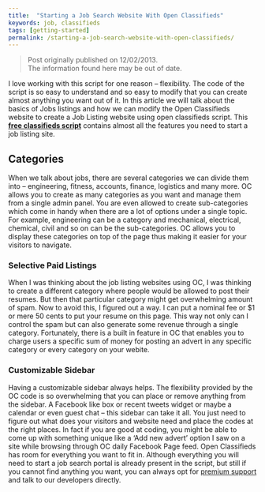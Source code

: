 ```yaml
---
title:  "Starting a Job Search Website With Open Classifieds"
keywords: job, classifieds
tags: [getting-started]
permalink: /starting-a-job-search-website-with-open-classifieds/
---
```

> Post originally published on 12/02/2013.<br>
>The information found here may be out of date.


I love working with this script for one reason – flexibility. The code of the script is so easy to understand and so easy to modify that you can create almost anything you want out of it. In this article we will talk about the basics of Jobs listings and how we can modify the Open Classifieds website to create a Job Listing website using open classifieds script. This **[free classifieds script](http://open-classifieds.com/)** contains almost all the features you need to start a job listing site. 

## Categories

When we talk about jobs, there are several categories we can divide them into – engineering, fitness, accounts, finance, logistics and many more. OC allows you to create as many categories as you want and manage them from a single admin panel. You are even allowed to create sub-categories which come in handy when there are a lot of options under a single topic. For example, engineering can be a category and mechanical, electrical, chemical, civil and so on can be the sub-categories. OC allows you to display these categories on top of the page thus making it easier for your visitors to navigate. 

### Selective Paid Listings

When I was thinking about the job listing websites using OC, I was thinking to create a different category where people would be allowed to post their resumes. But then that particular category might get overwhelming amount of spam. Now to avoid this, I figured out a way. I can put a nominal fee or $1 or mere 50 cents to put your resume on this page. This way not only can I control the spam but can also generate some revenue through a single category. Fortunately, there is a built in feature in OC that enables you to charge users a specific sum of money for posting an advert in any specific category or every category on your webite. 

### Customizable Sidebar

Having a customizable sidebar always helps. The flexibility provided by the OC code is so overwhelming that you can place or remove anything from the sidebar. A Facebook like box or recent tweets widget or maybe a calendar or even guest chat – this sidebar can take it all. You just need to figure out what does your visitors and website need and place the codes at the right places. In fact if you are good at coding, you might be able to come up with something unique like a ‘Add new advert’ option I saw on a site while browsing through OC daily Facebook Page feed. Open Classifieds has room for everything you want to fit in. Although everything you will need to start a job search portal is already present in the script, but still if you cannot find anything you want, you can always opt for [premium support](http://open-classifieds.com//download/) and talk to our developers directly.


